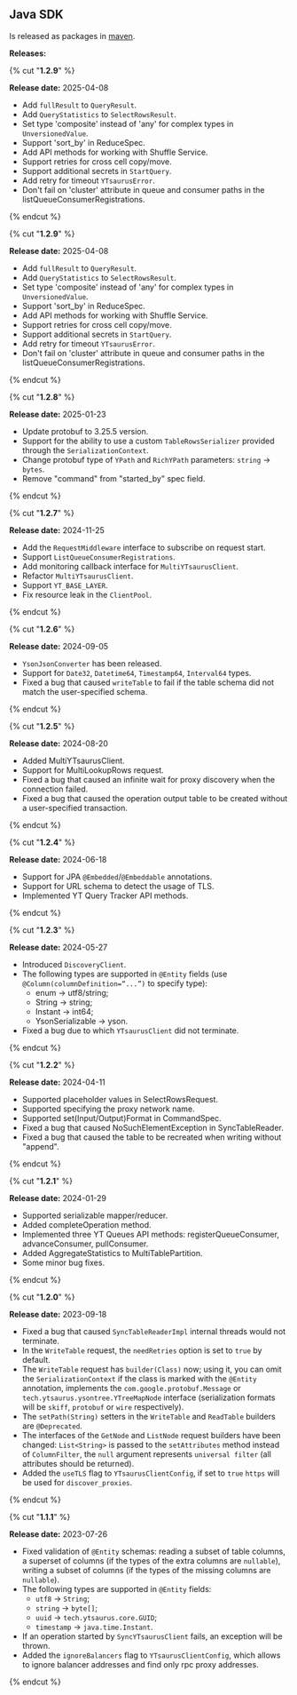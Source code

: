 ## Java SDK


Is released as packages in [maven](https://central.sonatype.com/artifact/tech.ytsaurus/ytsaurus-client).




**Releases:**

{% cut "**1.2.9**" %}

**Release date:** 2025-04-08


* Add `fullResult` to `QueryResult`.
* Add `QueryStatistics` to `SelectRowsResult`.
* Set type 'composite' instead of 'any' for complex types in `UnversionedValue`.
* Support 'sort_by' in ReduceSpec.
* Add API methods for working with Shuffle Service.
* Support retries for cross cell copy/move.
* Support additional secrets in `StartQuery`.
* Add retry for timeout `YTsaurusError`.
* Don't fail on 'cluster' attribute in queue and consumer paths in the listQueueConsumerRegistrations.

{% endcut %}


{% cut "**1.2.9**" %}

**Release date:** 2025-04-08


* Add `fullResult` to `QueryResult`.
* Add `QueryStatistics` to `SelectRowsResult`.
* Set type 'composite' instead of 'any' for complex types in `UnversionedValue`.
* Support 'sort_by' in ReduceSpec.
* Add API methods for working with Shuffle Service.
* Support retries for cross cell copy/move.
* Support additional secrets in `StartQuery`.
* Add retry for timeout `YTsaurusError`.
* Don't fail on 'cluster' attribute in queue and consumer paths in the listQueueConsumerRegistrations.

{% endcut %}


{% cut "**1.2.8**" %}

**Release date:** 2025-01-23


* Update protobuf to 3.25.5 version.
* Support for the ability to use a custom `TableRowsSerializer` provided through the `SerializationContext`.
* Change protobuf type of `YPath` and `RichYPath` parameters: `string` -> `bytes`.
* Remove "command" from "started_by" spec field.

{% endcut %}


{% cut "**1.2.7**" %}

**Release date:** 2024-11-25


* Add the `RequestMiddleware` interface to subscribe on request start.
* Support `ListQueueConsumerRegistrations`.
* Add monitoring callback interface for `MultiYTsaurusClient`.
* Refactor `MultiYTsaurusClient`.
* Support `YT_BASE_LAYER`.
* Fix resource leak in the `ClientPool`.

{% endcut %}


{% cut "**1.2.6**" %}

**Release date:** 2024-09-05


* `YsonJsonConverter` has been released.
* Support for `Date32`, `Datetime64`, `Timestamp64`, `Interval64` types.
* Fixed a bug that caused `writeTable` to fail if the table schema did not match the user-specified schema.

{% endcut %}


{% cut "**1.2.5**" %}

**Release date:** 2024-08-20


* Added MultiYTsaurusClient.
* Support for MultiLookupRows request.
* Fixed a bug that caused an infinite wait for proxy discovery when the connection failed.
* Fixed a bug that caused the operation output table to be created without a user-specified transaction.

{% endcut %}


{% cut "**1.2.4**" %}

**Release date:** 2024-06-18


* Support for JPA `@Embedded`/`@Embeddable` annotations.
* Support for URL schema to detect the usage of TLS.
* Implemented YT Query Tracker API methods.


{% endcut %}


{% cut "**1.2.3**" %}

**Release date:** 2024-05-27


* Introduced `DiscoveryClient`.
* The following types are supported in `@Entity` fields (use `@Column(columnDefinition=“...”)` to specify type):
    * enum -> utf8/string; 
    * String -> string;
    * Instant -> int64;
    * YsonSerializable -> yson.
* Fixed a bug due to which `YTsaurusClient` did not terminate.

{% endcut %}


{% cut "**1.2.2**" %}

**Release date:** 2024-04-11


* Supported placeholder values in SelectRowsRequest.
* Supported specifying the proxy network name.
* Supported set(Input/Output)Format in CommandSpec.
* Fixed a bug that caused NoSuchElementException in SyncTableReader.
* Fixed a bug that caused the table to be recreated when writing without "append".

{% endcut %}


{% cut "**1.2.1**" %}

**Release date:** 2024-01-29


* Supported serializable mapper/reducer.
* Added completeOperation method.
* Implemented three YT Queues API methods: registerQueueConsumer, advanceConsumer, pullConsumer.
* Added AggregateStatistics to MultiTablePartition.
* Some minor bug fixes.

{% endcut %}


{% cut "**1.2.0**" %}

**Release date:** 2023-09-18


- Fixed a bug that caused `SyncTableReaderImpl` internal threads would not terminate.
- In the `WriteTable` request, the `needRetries` option is set to `true` by default.
- The `WriteTable` request has `builder(Class)` now; using it, you can omit the `SerializationContext` if the class is marked with the `@Entity` annotation, implements the `com.google.protobuf.Message` or `tech.ytsaurus.ysontree.YTreeMapNode` interface (serialization formats will be `skiff`, `protobuf` or `wire` respectively).
- The `setPath(String)` setters in the `WriteTable` and `ReadTable` builders are `@Deprecated`.
- The interfaces of the `GetNode` and `ListNode` request builders have been changed: `List<String>` is passed to the `setAttributes` method instead of `ColumnFilter`, the `null` argument represents `universal filter` (all attributes should be returned).
- Added the `useTLS` flag to `YTsaurusClientConfig`, if set to `true` `https` will be used for `discover_proxies`.

{% endcut %}


{% cut "**1.1.1**" %}

**Release date:** 2023-07-26


- Fixed validation of `@Entity` schemas: reading a subset of table columns, a superset of columns (if the types of the extra columns are `nullable`), writing a subset of columns (if the types of the missing columns are `nullable`).
- The following types are supported in `@Entity` fields:
     - `utf8` -> `String`;
     - `string` -> `byte[]`;
     - `uuid` -> `tech.ytsaurus.core.GUID`;
     - `timestamp` -> `java.time.Instant`.
- If an operation started by `SyncYTsaurusClient` fails, an exception will be thrown.
- Added the `ignoreBalancers` flag to `YTsaurusClientConfig`, which allows to ignore balancer addresses and find only rpc proxy addresses.

{% endcut %}

